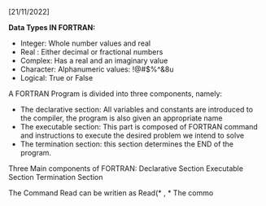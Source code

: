 [21/11/2022]

**Data Types IN FORTRAN:**
- Integer: Whole number values and real
- Real : Either decimal or fractional numbers
- Complex: Has a real and an imaginary value
- Character: Alphanumeric values: !@#$%^&8u
- Logical: True or False

A FORTRAN Program is divided into three components, namely:
- The declarative section: All variables and constants are introduced to the compiler, the program is also given an appropriate name
- The executable section: This part is composed of FORTRAN command and instructions to execute the desired problem we intend to solve
- The termination section: this section determines the END of the program. 

Three Main components of FORTRAN:
	Declarative Section
	Executable Section
	Termination Section



The Command Read can be writien as Read(* ,  * 
The commo